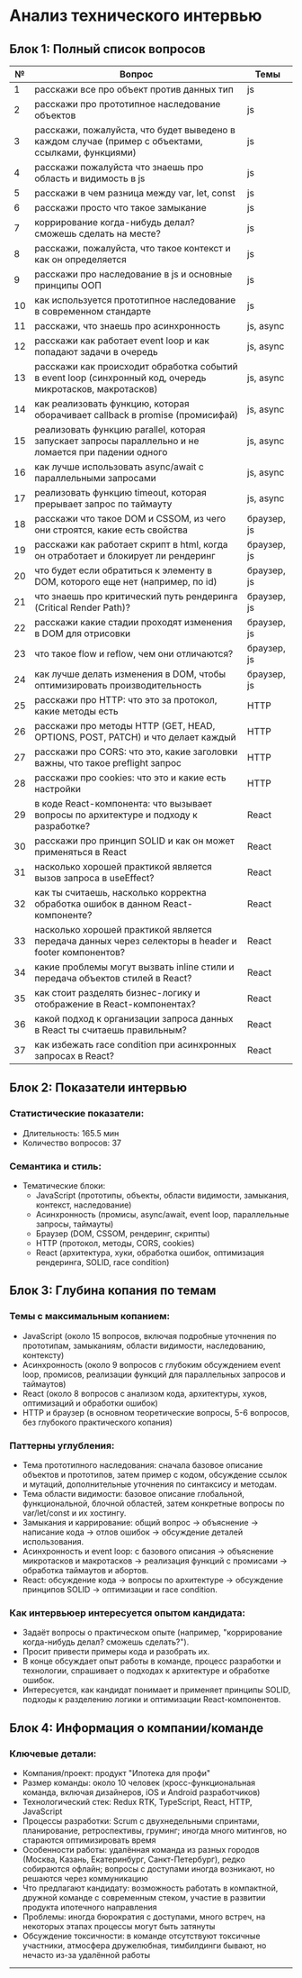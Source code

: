 # Анализ технического интервью

## Блок 1: Полный список вопросов

| №  | Вопрос                                                                                                     | Темы             |
|-----|------------------------------------------------------------------------------------------------------------|------------------|
| 1   | расскажи все про объект против данных тип                                                                | js               |
| 2   | расскажи про прототипное наследование объектов                                                            | js               |
| 3   | расскажи, пожалуйста, что будет выведено в каждом случае (пример с объектами, ссылками, функциями)         | js               |
| 4   | расскажи пожалуйста что знаешь про область и видимость в js                                                | js               |
| 5   | расскажи в чем разница между var, let, const                                                             | js               |
| 6   | расскажи просто что такое замыкание                                                                       | js               |
| 7   | коррирование когда-нибудь делал? сможешь сделать на месте?                                                 | js               |
| 8   | расскажи, пожалуйста, что такое контекст и как он определяется                                            | js               |
| 9   | расскажи про наследование в js и основные принципы ООП                                                    | js               |
| 10  | как используется прототипное наследование в современном стандарте                                        | js               |
| 11  | расскажи, что знаешь про асинхронность                                                                    | js, async        |
| 12  | расскажи как работает event loop и как попадают задачи в очередь                                          | js, async        |
| 13  | расскажи как происходит обработка событий в event loop (синхронный код, очередь микротасков, макротасков) | js, async        |
| 14  | как реализовать функцию, которая оборачивает callback в promise (промисифай)                              | js, async        |
| 15  | реализовать функцию parallel, которая запускает запросы параллельно и не ломается при падении одного       | js, async        |
| 16  | как лучше использовать async/await с параллельными запросами                                             | js, async        |
| 17  | реализовать функцию timeout, которая прерывает запрос по таймауту                                         | js, async        |
| 18  | расскажи что такое DOM и CSSOM, из чего они строятся, какие есть свойства                                 | браузер, js      |
| 19  | расскажи как работает скрипт в html, когда он отработает и блокирует ли рендеринг                         | браузер, js      |
| 20  | что будет если обратиться к элементу в DOM, которого еще нет (например, по id)                            | браузер, js      |
| 21  | что знаешь про критический путь рендеринга (Critical Render Path)?                                        | браузер, js      |
| 22  | расскажи какие стадии проходят изменения в DOM для отрисовки                                             | браузер, js      |
| 23  | что такое flow и reflow, чем они отличаются?                                                             | браузер, js      |
| 24  | как лучше делать изменения в DOM, чтобы оптимизировать производительность                                | браузер, js      |
| 25  | расскажи про HTTP: что это за протокол, какие методы есть                                                | HTTP             |
| 26  | расскажи про методы HTTP (GET, HEAD, OPTIONS, POST, PATCH) и что делает каждый                             | HTTP             |
| 27  | расскажи про CORS: что это, какие заголовки важны, что такое preflight запрос                             | HTTP             |
| 28  | расскажи про cookies: что это и какие есть настройки                                                     | HTTP             |
| 29  | в коде React-компонента: что вызывает вопросы по архитектуре и подходу к разработке?                     | React            |
| 30  | расскажи про принцип SOLID и как он может применяться в React                                           | React            |
| 31  | насколько хорошей практикой является вызов запроса в useEffect?                                         | React            |
| 32  | как ты считаешь, насколько корректна обработка ошибок в данном React-компоненте?                         | React            |
| 33  | насколько хорошей практикой является передача данных через селекторы в header и footer компонентов?      | React            |
| 34  | какие проблемы могут вызвать inline стили и передача объектов стилей в React?                            | React            |
| 35  | как стоит разделять бизнес-логику и отображение в React-компонентах?                                    | React            |
| 36  | какой подход к организации запроса данных в React ты считаешь правильным?                               | React            |
| 37  | как избежать race condition при асинхронных запросах в React?                                           | React            |

## Блок 2: Показатели интервью

### Статистические показатели:
- Длительность: 165.5 мин
- Количество вопросов: 37

### Семантика и стиль:
- Тематические блоки:
  - JavaScript (прототипы, объекты, области видимости, замыкания, контекст, наследование)
  - Асинхронность (промисы, async/await, event loop, параллельные запросы, таймауты)
  - Браузер (DOM, CSSOM, рендеринг, скрипты)
  - HTTP (протокол, методы, CORS, cookies)
  - React (архитектура, хуки, обработка ошибок, оптимизация рендеринга, SOLID, race condition)

## Блок 3: Глубина копания по темам

### Темы с максимальным копанием:
- JavaScript (около 15 вопросов, включая подробные уточнения по прототипам, замыканиям, области видимости, наследованию, контексту)
- Асинхронность (около 9 вопросов с глубоким обсуждением event loop, промисов, реализации функций для параллельных запросов и таймаутов)
- React (около 8 вопросов с анализом кода, архитектуры, хуков, оптимизаций и обработки ошибок)
- HTTP и браузер (в основном теоретические вопросы, 5-6 вопросов, без глубокого практического копания)

### Паттерны углубления:
- Тема прототипного наследования: сначала базовое описание объектов и прототипов, затем пример с кодом, обсуждение ссылок и мутаций, дополнительные уточнения по синтаксису и методам.
- Тема области видимости: базовое описание глобальной, функциональной, блочной областей, затем конкретные вопросы по var/let/const и их хостингу.
- Замыкания и каррирование: общий вопрос → объяснение → написание кода → отлов ошибок → обсуждение деталей использования.
- Асинхронность и event loop: с базового описания → объяснение микротасков и макротасков → реализация функций с промисами → обработка таймаутов и абортов.
- React: обсуждение кода → вопросы по архитектуре → обсуждение принципов SOLID → оптимизации и race condition.

### Как интервьюер интересуется опытом кандидата:
- Задаёт вопросы о практическом опыте (например, "коррирование когда-нибудь делал? сможешь сделать?").
- Просит привести примеры кода и разобрать их.
- В конце обсуждает опыт работы в команде, процесс разработки и технологии, спрашивает о подходах к архитектуре и обработке ошибок.
- Интересуется, как кандидат понимает и применяет принципы SOLID, подходы к разделению логики и оптимизации React-компонентов.

## Блок 4: Информация о компании/команде

### Ключевые детали:
- Компания/проект: продукт "Ипотека для профи"
- Размер команды: около 10 человек (кросс-функциональная команда, включая дизайнеров, iOS и Android разработчиков)
- Технологический стек: Redux RTK, TypeScript, React, HTTP, JavaScript
- Процессы разработки: Scrum с двухнедельными спринтами, планирование, ретроспективы, груминг; иногда много митингов, но стараются оптимизировать время
- Особенности работы: удалённая команда из разных городов (Москва, Казань, Екатеринбург, Санкт-Петербург), редко собираются офлайн; вопросы с доступами иногда возникают, но решаются через коммуникацию
- Что предлагают кандидату: возможность работать в компактной, дружной команде с современным стеком, участие в развитии продукта ипотечного направления
- Проблемы: иногда бюрократия с доступами, много встреч, на некоторых этапах процессы могут быть затянуты
- Обсуждение токсичности: в команде отсутствуют токсичные участники, атмосфера дружелюбная, тимбилдинги бывают, но нечасто из-за удалённой работы

---